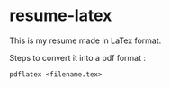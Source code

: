# resume-latex
This is my resume made in LaTex format.


Steps to convert it into a pdf format :

```latex
pdflatex <filename.tex> 
```
